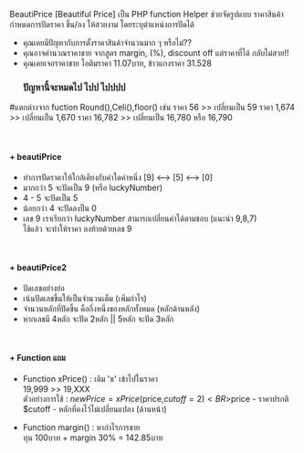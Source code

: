 BeautiPrice [Beautiful Price]
เป็น PHP function Helper ช่วยจัดรูปแบบ ราคาสินค้า
กำหนดการปัดราคา ขึ้น/ลง ให้สวยงาม โดยระบุตำแหน่งการปัดได้

+ คุณเคยมีปัญหากับการตั้งราคาสินค้าจำนวนมาก ๆ หรือไม่??
+ คุณอาจคำนวณราคาขาย จากสูตร margin, (%), discount off แต่ราคาที่ได้ กลับไม่สวย!!
+ คุณเคยเจอราคาขาย ไอติมราคา 11.07บาท, ข้าวแกงราคา 31.528
<BR><H3>ปัญหานี้จะหมดไป ไปป ไปปปป</H3>

#แตกต่างจาก fuction Round(),Celi(),floor() 
เช่น ราคา 56 >> เปลี่ยนเป็น 59
ราคา 1,674 >>  เปลี่ยนเป็น 1,670
ราคา 16,782 >> เปลี่ยนเป็น 16,780 หรือ 16,790

<BR><H4>+ beautiPrice</H4>
+ ทำการปัดราคาให้ใกล้เคียงกับค่าใดค่าหนึ่ง [9] <--> [5] <--> [0]
+ มากกว่า 5 จะปัดเป็น 9 (หรือ luckyNumber)
+ 4 - 5 จะปัดเป็น 5
+ น้อยกว่า 4 จะปัดลงป็น 0
+ เลข 9 เราเรียกว่า luckyNumber สามารถเปลี่ยนค่าได้ตามชอบ (แนะนำ 9,8,7)
<BR>ใช้แล้ว จะทำให้ราคา ลงท้ายด้วยเลข 9

<BR><H4>+ beautiPrice2</H4>
+ ปัดเลขอย่างย่อ 
+ เน้นปัดเลขขึ้นให้เป็นจำนวนเต็ม (เพิ่มกำไร)
+ จำนวนหลักที่ปัดขึ้น คือกึ่งหนึ่งของหลักทั้งหมด (หลักด้านหลัง)
+ หากเลขมี 4หลัก จะปัด 2หลัก || 5หลัก จะปัด 3หลัก 

<BR><H4>+ Function แถม </H4>
+ Function xPrice() : เติม 'x' เข้าไปในราคา
<BR>19,999 >> 19,XXX
<BR>ตัวอย่างการใช้ : $newPrice = xPrice($price,$cutoff=2)
<BR>$price - ราคาปรกติ
<BR>$cutoff - หลักที่คงไว้ไม่เปลี่ยนแปลง (ด้านหน้า)

+ Function margin() : หากำไรการขาย
<BR>ทุน 100บาท + margin 30% = 142.85บาท
